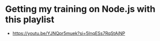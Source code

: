 # Getting my training on Node.js with this playlist 
- https://youtu.be/YJNQpr5muek?si=5InqESs7RqStAjNP
